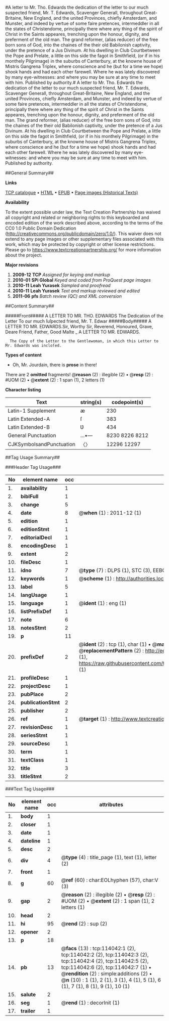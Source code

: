 #A letter to Mr. Tho. Edwards the dedication of the letter to our much suspected friend, Mr. T. Edwards, Scavenger Generall, throughout Great-Britaine, New England, and the united Provinces, chiefly Amsterdam, and Munster, and indeed by vertue of some faire pretences, intermeddler in all the states of Christendome, principally there where any thing of the spirit of Christ in the Saints appeares, trenching upon the honour, dignity, and preferment of the old man. The grand reformer, (alias reducer) of the free born sons of God, into the chaines of the their old Babilonish captivity, under the pretence of a Jus Divinum. At his dwelling in Club Courtbetween the Pope and Prelate, a little on this side the fagot in Smithfield, (or if in his monthely Pilgrimage) in the suburbs of Canterbury, at the knowne house of Mistris Gangrena Triplex, where conscience and he (but for a time we hope) shook hands and had each other farewell. Where he was lately discovered by many eye-witnesses: and where you may be sure at any time to meet with him. Published by authority.#
A letter to Mr. Tho. Edwards the dedication of the letter to our much suspected friend, Mr. T. Edwards, Scavenger Generall, throughout Great-Britaine, New England, and the united Provinces, chiefly Amsterdam, and Munster, and indeed by vertue of some faire pretences, intermeddler in all the states of Christendome, principally there where any thing of the spirit of Christ in the Saints appeares, trenching upon the honour, dignity, and preferment of the old man. The grand reformer, (alias reducer) of the free born sons of God, into the chaines of the their old Babilonish captivity, under the pretence of a Jus Divinum. At his dwelling in Club Courtbetween the Pope and Prelate, a little on this side the fagot in Smithfield, (or if in his monthely Pilgrimage) in the suburbs of Canterbury, at the knowne house of Mistris Gangrena Triplex, where conscience and he (but for a time we hope) shook hands and had each other farewell. Where he was lately discovered by many eye-witnesses: and where you may be sure at any time to meet with him. Published by authority.

##General Summary##

**Links**

[TCP catalogue](http://www.ota.ox.ac.uk/tcp/)  • 
[HTML](http://tei.it.ox.ac.uk/tcp/Texts-HTML/free/A88/A88036.html)  • 
[EPUB](http://tei.it.ox.ac.uk/tcp/Texts-EPUB/free/A88/A88036.epub) • 
[Page images (Historical Texts)](https://historicaltexts.jisc.ac.uk/eebo-99861896e)

**Availability**

To the extent possible under law, the Text Creation Partnership has waived all copyright and related or neighboring rights to this keyboarded and encoded edition of the work described above, according to the terms of the CC0 1.0 Public Domain Dedication (http://creativecommons.org/publicdomain/zero/1.0/). This waiver does not extend to any page images or other supplementary files associated with this work, which may be protected by copyright or other license restrictions. Please go to https://www.textcreationpartnership.org/ for more information about the project.

**Major revisions**

1. __2009-12__ __TCP__ *Assigned for keying and markup*
1. __2010-01__ __SPi Global__ *Keyed and coded from ProQuest page images*
1. __2010-11__ __Leah Yurasek__ *Sampled and proofread*
1. __2010-11__ __Leah Yurasek__ *Text and markup reviewed and edited*
1. __2011-06__ __pfs__ *Batch review (QC) and XML conversion*

##Content Summary##

#####Front#####
A LETTER TO MR. THO. EDWARDS The Dedication of the Letter To our much ſuſpected friend, Mr. T. Edwar
#####Body#####
A LETTER TO MR. EDWARDS.Sir, Worthy Sir, Reverend, Honoured, Grave, Deare Friend, Father, Good Maſte
    _ A LETTER TO MR. EDWARDS.

    _ The Copy of the Letter to the Gentlewoman, in which this Letter to Mr. Edwards was incloſed.

**Types of content**

  * Oh, Mr. Jourdain, there is **prose** in there!

There are 2 **omitted** fragments! 
 @__reason__ (2) : illegible (2)  •  @__resp__ (2) : #UOM (2)  •  @__extent__ (2) : 1 span (1), 2 letters (1)

**Character listing**


|Text|string(s)|codepoint(s)|
|---|---|---|
|Latin-1 Supplement|æ|230|
|Latin Extended-A|ſ|383|
|Latin Extended-B|Ʋ|434|
|General Punctuation|…•—|8230 8226 8212|
|CJKSymbolsandPunctuation|〈〉|12296 12297|

##Tag Usage Summary##

###Header Tag Usage###

|No|element name|occ|attributes|
|---|---|---|---|
|1.|__availability__|1||
|2.|__biblFull__|1||
|3.|__change__|5||
|4.|__date__|8| @__when__ (1) : 2011-12 (1)|
|5.|__edition__|1||
|6.|__editionStmt__|1||
|7.|__editorialDecl__|1||
|8.|__encodingDesc__|1||
|9.|__extent__|2||
|10.|__fileDesc__|1||
|11.|__idno__|7| @__type__ (7) : DLPS (1), STC (3), EEBO-CITATION (1), PROQUEST (1), VID (1)|
|12.|__keywords__|1| @__scheme__ (1) : http://authorities.loc.gov/ (1)|
|13.|__label__|5||
|14.|__langUsage__|1||
|15.|__language__|1| @__ident__ (1) : eng (1)|
|16.|__listPrefixDef__|1||
|17.|__note__|6||
|18.|__notesStmt__|2||
|19.|__p__|11||
|20.|__prefixDef__|2| @__ident__ (2) : tcp (1), char (1)  •  @__matchPattern__ (2) : ([0-9\-]+):([0-9IVX]+) (1), (.+) (1)  •  @__replacementPattern__ (2) : http://eebo.chadwyck.com/downloadtiff?vid=$1&page=$2 (1), https://raw.githubusercontent.com/textcreationpartnership/Texts/master/tcpchars.xml#$1 (1)|
|21.|__profileDesc__|1||
|22.|__projectDesc__|1||
|23.|__pubPlace__|2||
|24.|__publicationStmt__|2||
|25.|__publisher__|2||
|26.|__ref__|1| @__target__ (1) : http://www.textcreationpartnership.org/docs/. (1)|
|27.|__revisionDesc__|1||
|28.|__seriesStmt__|1||
|29.|__sourceDesc__|1||
|30.|__term__|1||
|31.|__textClass__|1||
|32.|__title__|3||
|33.|__titleStmt__|2||


###Text Tag Usage###

|No|element name|occ|attributes|
|---|---|---|---|
|1.|__body__|1||
|2.|__closer__|1||
|3.|__date__|1||
|4.|__dateline__|1||
|5.|__desc__|2||
|6.|__div__|4| @__type__ (4) : title_page (1), text (1), letter (2)|
|7.|__front__|1||
|8.|__g__|60| @__ref__ (60) : char:EOLhyphen (57), char:V (3)|
|9.|__gap__|2| @__reason__ (2) : illegible (2)  •  @__resp__ (2) : #UOM (2)  •  @__extent__ (2) : 1 span (1), 2 letters (1)|
|10.|__head__|2||
|11.|__hi__|95| @__rend__ (2) : sup (2)|
|12.|__opener__|2||
|13.|__p__|18||
|14.|__pb__|13| @__facs__ (13) : tcp:114042:1 (2), tcp:114042:2 (2), tcp:114042:3 (2), tcp:114042:4 (2), tcp:114042:5 (2), tcp:114042:6 (2), tcp:114042:7 (1)  •  @__rendition__ (2) : simple:additions (2)  •  @__n__ (10) : 1 (1), 2 (1), 3 (1), 4 (1), 5 (1), 6 (1), 7 (1), 8 (1), 9 (1), 10 (1)|
|15.|__salute__|2||
|16.|__seg__|1| @__rend__ (1) : decorInit (1)|
|17.|__trailer__|1||
